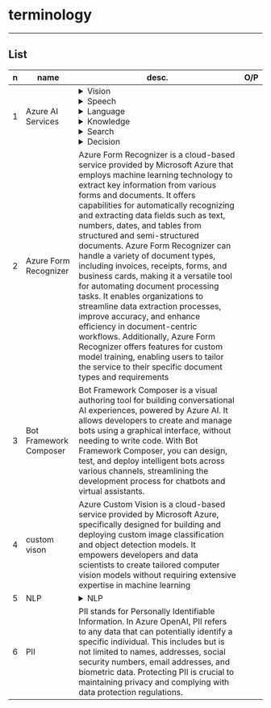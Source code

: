 # terminology

---

## List
|n|name|desc.|O/P|
|-|----|-----|---|
|1|Azure AI Services|<details><summary>Vision</summary>True</details><details><summary>Speech</summary>True</details><details><summary>Language</summary>True</details><details><summary>Knowledge</summary>True</details><details><summary>Search</summary>True</details><details><summary>Decision</summary>True</details>
|2|Azure Form Recognizer|Azure Form Recognizer is a cloud-based service provided by Microsoft Azure that employs machine learning technology to extract key information from various forms and documents. It offers capabilities for automatically recognizing and extracting data fields such as text, numbers, dates, and tables from structured and semi-structured documents. Azure Form Recognizer can handle a variety of document types, including invoices, receipts, forms, and business cards, making it a versatile tool for automating document processing tasks. It enables organizations to streamline data extraction processes, improve accuracy, and enhance efficiency in document-centric workflows. Additionally, Azure Form Recognizer offers features for custom model training, enabling users to tailor the service to their specific document types and requirements|
|3|Bot Framework Composer|Bot Framework Composer is a visual authoring tool for building conversational AI experiences, powered by Azure AI. It allows developers to create and manage bots using a graphical interface, without needing to write code. With Bot Framework Composer, you can design, test, and deploy intelligent bots across various channels, streamlining the development process for chatbots and virtual assistants.|
|4|custom vison|Azure Custom Vision is a cloud-based service provided by Microsoft Azure, specifically designed for building and deploying custom image classification and object detection models. It empowers developers and data scientists to create tailored computer vision models without requiring extensive expertise in machine learning|
|5|NLP|<details><summary>NLP</summary>Natural Language Processing (NLP) is the capability of a computer to **interpret spoken or written language** & act in**reponse**.<br/>NLP is the science of reading, understanding, interpreting a language using machine. Once a machine understands what the user intends to comunicate, it responds accordingly</details>
|6|PII|PII stands for Personally Identifiable Information. In Azure OpenAI, PII refers to any data that can potentially identify a specific individual. This includes but is not limited to names, addresses, social security numbers, email addresses, and biometric data. Protecting PII is crucial to maintaining privacy and complying with data protection regulations.|
